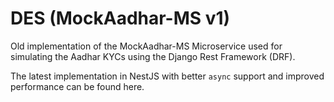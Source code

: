 # DES (MockAadhar-MS v1)
Old implementation of the MockAadhar-MS Microservice used for simulating the Aadhar KYCs using the Django Rest Framework (DRF).

The latest implementation in NestJS with better ```async``` support and improved performance can be found here.

